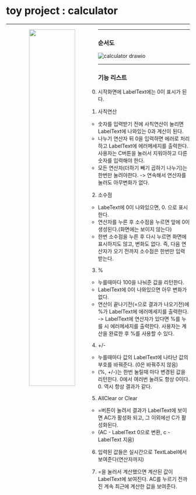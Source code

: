# toy project : calculator
---
<p align="center">
  <img src="https://github.com/Wildcatts/calculator/assets/104709955/7dc83ea9-f11a-4edb-8b0e-49d086df002a" width="50%" style="float:left">
</p>

---
### 순서도
![calculator drawio](https://github.com/Wildcatts/calculator/assets/104709955/ed6695ef-ed83-436c-9ef4-1667ea2074f1)

---
### 기능 리스트
0. 시작화면에 LabelText에는 0이 표시가 된다.

1. 사칙연산
	- 숫자를 입력받기 전에 사칙연산이 눌리면 LabelText에 나와있는 0과 계산이 된다.
	- 나누기 연산자 뒤 0을 입력하면 에러로 처리하고 LabelText에 에러메세지를 출력한다. 사용자는 C버튼을 눌러서 지워야하고 다른 숫자를 입력해야 한다.
	- 모든 연산자(더하기 빼기 곱하기 나누기)는 한번만 눌려야한다. -> 연속해서 연산자를 눌러도 아무변화가 없다.

2. 소수점 
	- LabeText에 0이 나와있으면, 0. 으로 표시한다. 
	- 연산자를 누른 후 소수점을 누르면 앞에 0이 생성된다.(화면에는 보이지 않는다)
	- 한번 소수점을 누른 후 다시 누르면 화면에 표시하지도 않고, 변화도 없다. 즉, 다음 연산자가 오기 전까지 소수점은 한번만 입력 받는다.

3. % 
	- 누를때마다 100을 나눠준 값을 리턴한다. 
	- LabelText에 0이 나와있으면 아무 변화가 없다.
	- 연산이 끝나기전(=으로 결과가 나오기전)에 %가 LabelText에 에러메세지를 출력한다. 
	-> LabelText에 연산자가 있다면 %를 누를 시 에러메세지를 출력한다. 사용자는 계산을 완료한 후 %를 사용할 수 있다.
	
4. +/- 
	- 누를때마다 값의 LabelText에 나타난 값의 부호를 바꿔준다. (0은 바꿔주지 않음)
	- (%, +/-)는 한번 눌릴때 마다 변경된 값을 리턴한다. 0에서 여러번 눌려도 항상 0이다. 0. 역시 항상 결과가 같다.

5. AllClear or Clear  
	- =버튼이 눌려서 결과가 LabelText에 보이면 AC가 활성화 되고, 그 이외에선 C가 활성화된다.
	- (AC - LabelText 0으로 변환, c - LabelText 지움)

6. 입력된 값들은 실시간으로 TextLabel에서 보여준다(연산자까지)

7. =을 눌러서 계산했으면 계산된 값이 LabelText에 보여진다. AC를 누르기 전까진 계속 최근에 계산한 값을 보여준다. 

